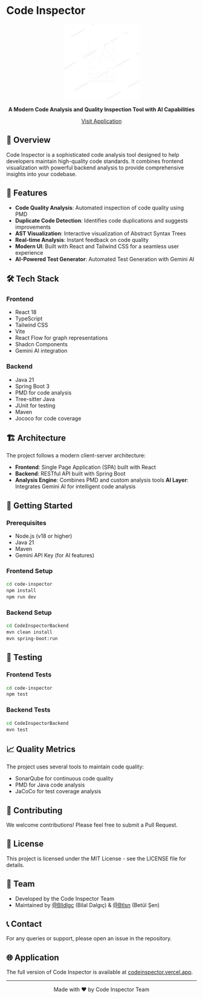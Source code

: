 # Code Inspector

<div align="center">
  <img src="code-inspector/public/logo.png" alt="Code Inspector Logo" width="200"/>
  <br>
  <p><strong>A Modern Code Analysis and Quality Inspection Tool with AI Capabilities</strong></p>
  <p><a href="https://codeinspector.vercel.app" target="_blank">Visit Application</a></p>
</div>

## 🌟 Overview

Code Inspector is a sophisticated code analysis tool designed to help developers maintain high-quality code standards. It combines frontend visualization with powerful backend analysis to provide comprehensive insights into your codebase.

## 🚀 Features

- **Code Quality Analysis**: Automated inspection of code quality using PMD
- **Duplicate Code Detection**: Identifies code duplications and suggests improvements
- **AST Visualization**: Interactive visualization of Abstract Syntax Trees
- **Real-time Analysis**: Instant feedback on code quality
- **Modern UI**: Built with React and Tailwind CSS for a seamless user experience
- **AI-Powered Test Generator**: Automated Test Generation with Gemini AI

## 🛠️ Tech Stack

### Frontend
- React 18
- TypeScript
- Tailwind CSS
- Vite
- React Flow for graph representations
- Shadcn Components
- Gemini AI integration

### Backend
- Java 21
- Spring Boot 3
- PMD for code analysis
- Tree-sitter Java
- JUnit for testing
- Maven
- Jococo for code coverage

## 🏗️ Architecture

The project follows a modern client-server architecture:
- **Frontend**: Single Page Application (SPA) built with React
- **Backend**: RESTful API built with Spring Boot
- **Analysis Engine**: Combines PMD and custom analysis tools
**AI Layer**: Integrates Gemini AI for intelligent code analysis

## 🚦 Getting Started

### Prerequisites
- Node.js (v18 or higher)
- Java 21
- Maven
- Gemini API Key (for AI features)

### Frontend Setup
```bash
cd code-inspector
npm install
npm run dev
```

### Backend Setup
```bash
cd CodeInspectorBackend
mvn clean install
mvn spring-boot:run
```

## 🧪 Testing

### Frontend Tests
```bash
cd code-inspector
npm test
```

### Backend Tests
```bash
cd CodeInspectorBackend
mvn test
```

## 📈 Quality Metrics

The project uses several tools to maintain code quality:
- SonarQube for continuous code quality
- PMD for Java code analysis
- JaCoCo for test coverage analysis

## 🤝 Contributing

We welcome contributions! Please feel free to submit a Pull Request.

## 📝 License

This project is licensed under the MIT License - see the LICENSE file for details.

## 👥 Team

- Developed by the Code Inspector Team
- Maintained by [@Blldlgc](https://github.com/blldlgc) (Bilal Dalgıç) & [@Btlsn](https://github.com/Btlsn)  (Betül Şen)

## 📞 Contact

For any queries or support, please open an issue in the repository.

## 🌐 Application

The full version of Code Inspector is available at [codeinspector.vercel.app](https://codeinspector.vercel.app).

---

<div align="center">
  Made with ❤️ by Code Inspector Team
</div> 
